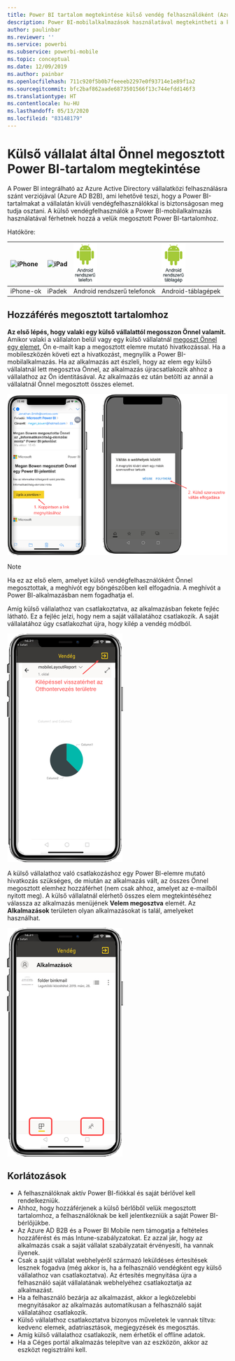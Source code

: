 ```yaml
---
title: Power BI tartalom megtekintése külső vendég felhasználóként (Azure AD B2B)
description: Power BI-mobilalkalmazások használatával megtekintheti a külső vállalat által Önnel megosztott tartalmat.
author: paulinbar
ms.reviewer: ''
ms.service: powerbi
ms.subservice: powerbi-mobile
ms.topic: conceptual
ms.date: 12/09/2019
ms.author: painbar
ms.openlocfilehash: 711c920f5b0b7feeeeb2297e0f93714e1e89f1a2
ms.sourcegitcommit: bfc2baf862aade6873501566f13c744efdd146f3
ms.translationtype: HT
ms.contentlocale: hu-HU
ms.lasthandoff: 05/13/2020
ms.locfileid: "83148179"
---
```

# <a name="view-power-bi-content-shared-with-you-from-an-external-organization"></a>Külső vállalat által Önnel megosztott Power BI-tartalom megtekintése

A Power BI integrálható az Azure Active Directory vállalatközi felhasználásra szánt verziójával (Azure AD B2B), ami lehetővé teszi, hogy a Power BI-tartalmakat a vállalatán kívüli vendégfelhasználókkal is biztonságosan meg tudja osztani. A külső vendégfelhasználók a Power BI-mobilalkalmazás használatával férhetnek hozzá a velük megosztott Power BI-tartalomhoz. 


Hatóköre:

| ![iPhone](./media/mobile-app-ssrs-kpis-mobile-on-premises-reports/iphone-logo-50-px.png) | ![iPad](./media/mobile-app-ssrs-kpis-mobile-on-premises-reports/ipad-logo-50-px.png) | ![Android rendszerű telefon](./media/mobile-app-ssrs-kpis-mobile-on-premises-reports/android-phone-logo-50-px.png) | ![Android rendszerű táblagép](./media/mobile-app-ssrs-kpis-mobile-on-premises-reports/android-tablet-logo-50-px.png) |
|:--- |:--- |:--- |:--- |
| iPhone-ok |iPadek |Android rendszerű telefonok |Android-táblagépek |

## <a name="accessing-shared-content"></a>Hozzáférés megosztott tartalomhoz

**Az első lépés, hogy valaki egy külső vállalattól megosszon Önnel valamit.** Amikor valaki a vállalaton belül vagy egy külső vállalatnál [megoszt Önnel egy elemet](../../collaborate-share/service-share-dashboards.md), Ön e-mailt kap a megosztott elemre mutató hivatkozással. Ha a mobileszközén követi ezt a hivatkozást, megnyílik a Power BI-mobilalkalmazás. Ha az alkalmazás azt észleli, hogy az elem egy külső vállalatnál lett megosztva Önnel, az alkalmazás újracsatlakozik ahhoz a vállalathoz az Ön identitásával. Az alkalmazás ez után betölti az annál a vállalatnál Önnel megosztott összes elemet.

![Megosztott Power BI-elem megnyitása e-mailből ](./media/mobile-apps-b2b/mobile-b2b-open-item-email-new.png)

> [!NOTE]
> Ha ez az első elem, amelyet külső vendégfelhasználóként Önnel megosztottak, a meghívót egy böngészőben kell elfogadnia. A meghívót a Power BI-alkalmazásban nem fogadhatja el.

Amíg külső vállalathoz van csatlakoztatva, az alkalmazásban fekete fejléc látható. Ez a fejléc jelzi, hogy nem a saját vállalatához csatlakozik. A saját vállalatához úgy csatlakozhat újra, hogy kilép a vendég módból.

![Power BI vendégfelhasználói fejléc](./media/mobile-apps-b2b/mobile-b2b-exit-home-new.png)

A külső vállalathoz való csatlakozáshoz egy Power BI-elemre mutató hivatkozás szükséges, de miután az alkalmazás vált, az összes Önnel megosztott elemhez hozzáférhet (nem csak ahhoz, amelyet az e-mailből nyitott meg). A külső vállalatnál elérhető összes elem megtekintéséhez válassza az alkalmazás menüjének **Velem megosztva** elemét. Az **Alkalmazások** területen olyan alkalmazásokat is talál, amelyeket használhat.

![A Power BI alkalmazásmenüje külső vendégfelhasználóként](./media/mobile-apps-b2b/mobile-b2b-menu-new.png)

## <a name="limitations"></a>Korlátozások

- A felhasználóknak aktív Power BI-fiókkal és saját bérlővel kell rendelkezniük.
- Ahhoz, hogy hozzáférjenek a külső bérlőből velük megosztott tartalomhoz, a felhasználóknak be kell jelentkezniük a saját Power BI-bérlőjükbe.
- Az Azure AD B2B és a Power BI Mobile nem támogatja a feltételes hozzáférést és más Intune-szabályzatokat. Ez azzal jár, hogy az alkalmazás csak a saját vállalat szabályzatait érvényesíti, ha vannak ilyenek.
- Csak a saját vállalat webhelyéről származó leküldéses értesítések lesznek fogadva (még akkor is, ha a felhasználó vendégként egy külső vállalathoz van csatlakoztatva). Az értesítés megnyitása újra a felhasználó saját vállalatának webhelyéhez csatlakoztatja az alkalmazást.
- Ha a felhasználó bezárja az alkalmazást, akkor a legközelebbi megnyitásakor az alkalmazás automatikusan a felhasználó saját vállalatához csatlakozik.
- Külső vállalathoz csatlakoztatva bizonyos műveletek le vannak tiltva: kedvenc elemek, adatriasztások, megjegyzések és megosztás.
- Amíg külső vállalathoz csatlakozik, nem érhetők el offline adatok.
- Ha a Céges portál alkalmazás telepítve van az eszközön, akkor az eszközt regisztrálni kell.
